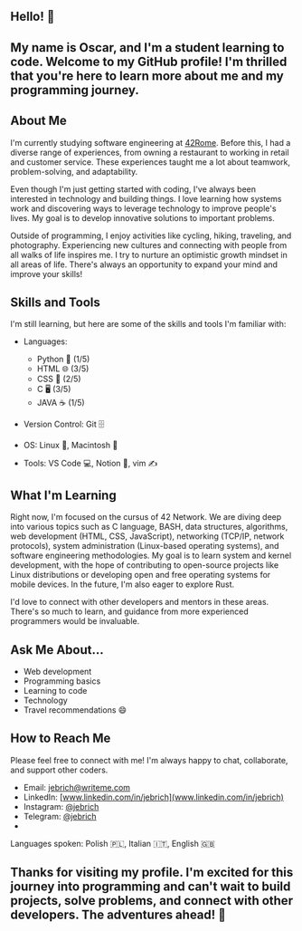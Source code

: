 ## Hello! 👋

## My name is Oscar, and I'm a student learning to code. Welcome to my GitHub profile! I'm thrilled that you're here to learn more about me and my programming journey.

## About Me

I'm currently studying software engineering at [42Rome](https://github.com/42roma). Before this, I had a diverse range of experiences, from owning a restaurant to working in retail and customer service. These experiences taught me a lot about teamwork, problem-solving, and adaptability.

Even though I'm just getting started with coding, I've always been interested in technology and building things. I love learning how systems work and discovering ways to leverage technology to improve people's lives. My goal is to develop innovative solutions to important problems.

Outside of programming, I enjoy activities like cycling, hiking, traveling, and photography. Experiencing new cultures and connecting with people from all walks of life inspires me. I try to nurture an optimistic growth mindset in all areas of life. There's always an opportunity to expand your mind and improve your skills!

## Skills and Tools

I'm still learning, but here are some of the skills and tools I'm familiar with:

- Languages: 
  - Python 🐍 (1/5)
  - HTML 🌐 (3/5)
  - CSS 🎨 (2/5)
  - C 🖥️ (3/5)
  - JAVA ☕ (1/5)
  
- Version Control: Git 🗄️
- OS: Linux 🐧, Macintosh 🍎
- Tools: VS Code 💻, Notion 📝, vim ✍️

## What I'm Learning

Right now, I'm focused on the cursus of 42 Network. We are diving deep into various topics such as C language, BASH, data structures, algorithms, web development (HTML, CSS, JavaScript), networking (TCP/IP, network protocols), system administration (Linux-based operating systems), and software engineering methodologies. My goal is to learn system and kernel development, with the hope of contributing to open-source projects like Linux distributions or developing open and free operating systems for mobile devices. In the future, I'm also eager to explore Rust.

I'd love to connect with other developers and mentors in these areas. There's so much to learn, and guidance from more experienced programmers would be invaluable.

## Ask Me About...

- Web development
- Programming basics
- Learning to code
- Technology
- Travel recommendations 😄

## How to Reach Me

Please feel free to connect with me! I'm always happy to chat, collaborate, and support other coders.

- Email: jebrich@writeme.com
- LinkedIn: [www.linkedin.com/in/jebrich](www.linkedin.com/in/jebrich)
- Instagram: [@jebrich](https://www.instagram.com/jebrich)
- Telegram: [@jebrich](https://t.me/jebrich)
- 
Languages spoken: Polish 🇵🇱, Italian 🇮🇹, English 🇬🇧

## Thanks for visiting my profile. I'm excited for this journey into programming and can't wait to build projects, solve problems, and connect with other developers. The adventures ahead! 🚀
